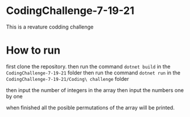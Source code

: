 # CodingChallenge-7-19-21
This is a revature codding challenge

# How to run
first clone the repository.
then run the command `dotnet build` in the `CodingChallenge-7-19-21` folder
then run the command `dotnet run` in the `CodingChallenge-7-19-21/Coding\ challenge` folder

then input the number of integers in the array
then input the numbers one by one

when finished all the posible permutations of the array will be printed.
